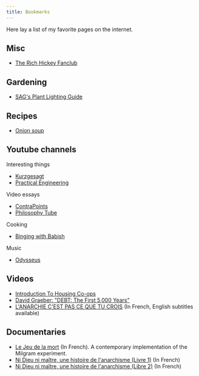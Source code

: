 ```yaml
---
title: Bookmarks
---
```


Here lay a list of my favorite pages on the internet.

## Misc
- [The Rich Hickey Fanclub](https://github.com/tallesl/Rich-Hickey-fanclub)


## Gardening
- [SAG's Plant Lighting Guide](https://old.reddit.com/r/HandsOnComplexity/comments/17nxhd/sags_plant_lighting_guide_linked_together/)


## Recipes
- [Onion soup](https://www.thebuddhistchef.com/recipe/french-onion-soup/)


## Youtube channels

Interesting things
- [Kurzgesagt](https://www.youtube.com/user/Kurzgesagt)
- [Practical Engineering](https://www.youtube.com/user/gradyhillhouse)

Video essays
- [ContraPoints](https://www.youtube.com/user/ContraPoints)
- [Philosophy Tube](https://www.youtube.com/user/thephilosophytube)

Cooking
- [Binging with Babish](https://www.youtube.com/user/bgfilms/)

Music
- [Odysseus](https://www.youtube.com/channel/UCwoTj-pZgZZ8DInOXSSLMmA/featured)


## Videos
- [Introduction To Housing Co-ops](https://www.youtube.com/watch?v=Pgxweff5AjQ)
- [David Graeber: "DEBT: The First 5,000 Years"](https://www.youtube.com/watch?v=CZIINXhGDcs)
- [L'ANARCHIE C'EST PAS CE QUE TU CROIS](https://www.youtube.com/watch?v=U3Rs7Pjd8gM) (In French, English subtitles available)

## Documentaries
- [Le Jeu de la mort](https://www.youtube.com/watch?v=y4vL89T4epI) (In French). A contemporary implementation of the Milgram experiment.
- [Ni Dieu ni maître, une histoire de l'anarchisme (Livre 1)](https://www.youtube.com/watch?v=xV4GfHjJAtE) (In French)
- [Ni Dieu ni maître, une histoire de l'anarchisme (Libre 2)](https://www.youtube.com/watch?v=yxre_Cd5TAI) (In French)
